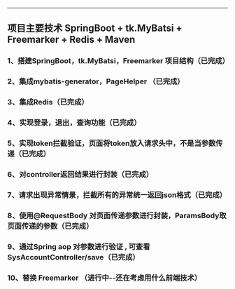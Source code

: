 ------
## 项目主要技术 SpringBoot + tk.MyBatsi + Freemarker + Redis + Maven 
### 1、搭建SpringBoot，tk.MyBatsi，Freemarker 项目结构（已完成）
### 2、集成mybatis-generator，PageHelper （已完成）
### 3、集成Redis（已完成）
### 4、实现登录，退出，查询功能（已完成）
### 5、实现token拦截验证，页面将token放入请求头中，不是当参数传递（已完成）
### 6、对controller返回结果进行封装（已完成）
### 7、请求出现异常情景，拦截所有的异常统一返回json格式（已完成）
### 8、使用@RequestBody 对页面传递参数进行封装，ParamsBody取页面传递的参数（已完成）
### 9、通过Spring aop 对参数进行验证 , 可查看SysAccountController/save（已完成）
### 10、替换 Freemarker （进行中--还在考虑用什么前端技术）
